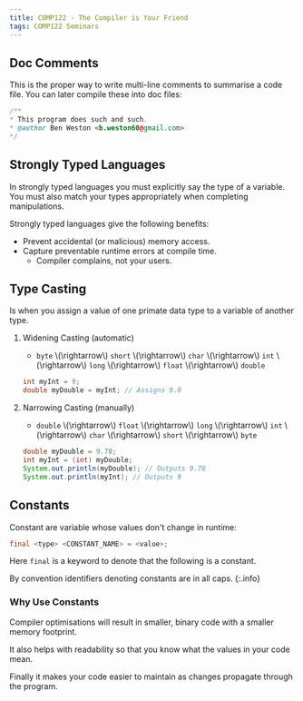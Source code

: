 ```yaml
---
title: COMP122 - The Compiler is Your Friend
tags: COMP122 Seminars
---
```


## Doc Comments
This is the proper way to write multi-line comments to summarise a code file. You can later compile these into doc files:

```java
/**
* This program does such and such.
* @author Ben Weston <b.weston60@gmail.com>
*/
```

## Strongly Typed Languages
In strongly typed languages you must explicitly say the type of a variable. You must also match your types appropriately when completing manipulations.

Strongly typed languages give the following benefits:

* Prevent accidental (or malicious) memory access.
* Capture preventable runtime errors at compile time.
	* Compiler complains, not your users.

## Type Casting
Is when you assign a value of one primate data type to a variable of another type.

1. Widening Casting (automatic)
	* `byte` &#92;(\rightarrow&#92;) `short` &#92;(\rightarrow&#92;) `char` &#92;(\rightarrow&#92;) `int` &#92;(\rightarrow&#92;) `long` &#92;(\rightarrow&#92;) `float` &#92;(\rightarrow&#92;) `double`
	
	```java
	int myInt = 9;
	double myDouble = myInt; // Assigns 9.0
	```
1. Narrowing Casting (manually)
	* `double` &#92;(\rightarrow&#92;) `float` &#92;(\rightarrow&#92;) `long` &#92;(\rightarrow&#92;) `int` &#92;(\rightarrow&#92;) `char` &#92;(\rightarrow&#92;) `short` &#92;(\rightarrow&#92;) `byte`
	
	```java
	double myDouble = 9.78;
	int myInt = (int) myDouble;
	System.out.println(myDouble); // Outputs 9.78
	System.out.println(myInt); // Outputs 9
	```

## Constants
Constant are variable whose values don't change in runtime:

```java
final <type> <CONSTANT_NAME> = <value>;
```

Here `final` is a keyword to denote that the following is a constant.


By convention identifiers denoting constants are in all caps.
{:.info}

### Why Use Constants

Compiler optimisations will result in smaller, binary code with a smaller memory footprint.

It also helps with readability so that you know what the values in your code mean.

Finally it makes your code easier to maintain as changes propagate through the program.
